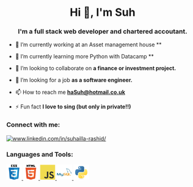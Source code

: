 <h1 align="center">Hi 👋, I'm Suh</h1>
<h3 align="center">I'm a full stack web developer and chartered accoutant.</h3>

- 🔭 I’m currently working at an Asset management house **

- 🌱 I’m currently learning more Python with Datacamp **

- 👯 I’m looking to collaborate on **a finance or investment project.**

- 🤝 I’m looking for a job **as a software engineer.**

- 📫 How to reach me **haSuh@hotmail.co.uk**

- ⚡ Fun fact **I love to sing (but only in private!!)**

<h3 align="left">Connect with me:</h3>
<p align="left">
<a href="https://www.linkedin.com/in/suhailla-rashid/" target="blank"><img align="center" src="https://cdn.jsdelivr.net/npm/simple-icons@3.0.1/icons/linkedin.svg" alt="www.linkedin.com/in/suhailla-rashid/" height="30" width="40" /></a>
</p>

<h3 align="left">Languages and Tools:</h3>
<p align="left"> <a href="https://www.w3schools.com/css/" target="_blank"> <img src="https://raw.githubusercontent.com/devicons/devicon/master/icons/css3/css3-original-wordmark.svg" alt="css3" width="40" height="40"/> </a> <a href="https://www.w3.org/html/" target="_blank"> <img src="https://raw.githubusercontent.com/devicons/devicon/master/icons/html5/html5-original-wordmark.svg" alt="html5" width="40" height="40"/> </a> <a href="https://developer.mozilla.org/en-US/docs/Web/JavaScript" target="_blank"> <img src="https://raw.githubusercontent.com/devicons/devicon/master/icons/javascript/javascript-original.svg" alt="javascript" width="40" height="40"/> </a> <a href="https://www.mysql.com/" target="_blank"> <img src="https://raw.githubusercontent.com/devicons/devicon/master/icons/mysql/mysql-original-wordmark.svg" alt="mysql" width="40" height="40"/> </a> <a href="https://www.python.org" target="_blank"> <img src="https://raw.githubusercontent.com/devicons/devicon/master/icons/python/python-original.svg" alt="python" width="40" height="40"/> </a> </p>
